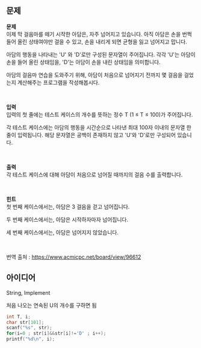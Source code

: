 ## 문제
**문제**  
이제 막 걸음마를 떼기 시작한 아담은, 자주 넘어지고 있습니다. 아직 아담은 손을 번쩍 들어 올린 상태여야만 걸을 수 있고, 손을 내리게 되면 균형을 잃고 넘어지고 맙니다.

아담의 행동을 나타내는 'U' 와 'D'로만 구성된 문자열이 주어집니다. 각각 'U'는 아담이 손을 들어 올린 상태임을, 'D'는 아담이 손을 내린 상태임을 의미합니다.

아담의 걸음마 연습을 도와주기 위해, 아담이 처음으로 넘어지기 전까지 몇 걸음을 걸었는지 계산해주는 프로그램을 작성해봅시다.

<br/>

**입력**  
입력의 첫 줄에는 테스트 케이스의 개수를 뜻하는 정수 T (1 ≤ T ≤ 100)가 주어집니다.

각 테스트 케이스에는 아담의 행동을 시간순으로 나타낸 최대 100자 이내의 문자열 한 줄이 입력됩니다. 해당 문자열은 공백이 존재하지 않고 'U'와 'D'로만 구성되어 있습니다.

<br/>

**출력**  
각 테스트 케이스에 대해 아담이 처음으로 넘어질 때까지의 걸음 수를 출력합니다.

<br/>

**힌트**  
 첫 번째 케이스에서는, 아담은 3 걸음을 걷고 넘어집니다.

 두 번째 케이스에서는, 아담은 시작하자마자 넘어집니다.

 세 번째 케이스에서는, 아담은 넘어지지 않았습니다.

<br/>

번역 출처 : https://www.acmicpc.net/board/view/96612

## 아이디어
String, Implement

처음 나오는 연속된 U의 개수를 구하면 됨
```c
int T, i;
char str[101];
scanf("%s", str);
for(i=0 ; str[i]&&str[i]!='D' ; i++);
printf("%d\n", i);
```
